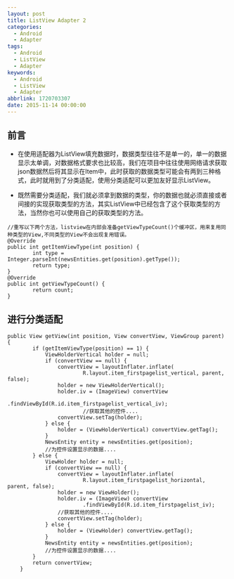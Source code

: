 ```yaml
---
layout: post
title: ListView Adapter 2
categories:
  - Android
  - Adapter
tags:
  - Android
  - ListView
  - Adapter
keywords:
  - Android
  - ListView
  - Adapter
abbrlink: 1720703307
date: 2015-11-14 00:00:00
---
```



## 前言
- 在使用适配器为ListView填充数据时，数据类型往往不是单一的，单一的数据显示太单调，对数据格式要求也比较高，我们在项目中往往使用网络请求获取json数据然后将其显示在Item中，此时获取的数据类型可能会有两到三种格式，此时就用到了分类适配，使用分类适配可以更加友好显示ListView。


- 既然需要分类适配，我们就必须拿到数据的类型，你的数据也就必须直接或者间接的实现获取类型的方法，其实ListView中已经包含了这个获取类型的方法，当然你也可以使用自己的获取类型的方法。


```
//重写以下两个方法，listview在内部会准备getViewTypeCount()个缓冲区，用来复用同种类型的View,不同类型的View不会出现复用错误。
@Override
public int getItemViewType(int position) {
		int type = Integer.parseInt(newsEntities.get(position).getType());
		return type;
}
@Override
public int getViewTypeCount() {
        return count;
}
```

## 进行分类适配
```
public View getView(int position, View convertView, ViewGroup parent) {
        if (getItemViewType(position) == 1) {
			ViewHolderVertical holder = null;
			if (convertView == null) {
				convertView = layoutInflater.inflate(
						R.layout.item_firstpagelist_vertical, parent, false);
				holder = new ViewHolderVertical();
				holder.iv = (ImageView) convertView
						.findViewById(R.id.item_firstpagelist_vertical_iv);
						//获取其他的控件....
				convertView.setTag(holder);
			} else {
				holder = (ViewHolderVertical) convertView.getTag();
			}
			NewsEntity entity = newsEntities.get(position);
			//为控件设置显示的数据....
		} else {
			ViewHolder holder = null;
			if (convertView == null) {
				convertView = layoutInflater.inflate(
						R.layout.item_firstpagelist_horizontal, parent, false);
				holder = new ViewHolder();
				holder.iv = (ImageView) convertView
						.findViewById(R.id.item_firstpagelist_iv);
				//获取其他的控件....
				convertView.setTag(holder);
			} else {
				holder = (ViewHolder) convertView.getTag();
			}
			NewsEntity entity = newsEntities.get(position);
			//为控件设置显示的数据....
		}
		return convertView;
    }
```